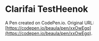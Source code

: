 # Clarifai TestHeenok

A Pen created on CodePen.io. Original URL: [https://codepen.io/beaula/pen/xxOwEgq](https://codepen.io/beaula/pen/xxOwEgq).


